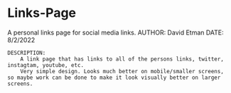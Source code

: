 # Links-Page
A personal links page for social media links.
AUTHOR: David Etman
    DATE: 8/2/2022

    DESCRIPTION:
        A link page that has links to all of the persons links, twitter, instagtam, youtube, etc.
        Very simple design. Looks much better on mobile/smaller screens, so maybe work can be done to make it look visually better on larger screens.
